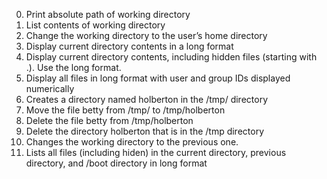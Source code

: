 0. Print absolute path of working directory
1. List contents of working directory
2. Change the working directory to the user’s home directory
3. Display current directory contents in a long format
4. Display current directory contents, including hidden files (starting with .). Use the long format.
5. Display all files in long format with user and group IDs displayed numerically
6. Creates a directory named holberton in the /tmp/ directory
7. Move the file betty from /tmp/ to /tmp/holberton
8. Delete the file betty from /tmp/holberton
9. Delete the directory holberton that is in the /tmp directory
10. Changes the working directory to the previous one.
11. Lists all files (including hiden) in the current directory, previous directory, and /boot directory in long format